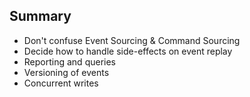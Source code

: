 ## Summary

* Don't confuse Event Sourcing & Command Sourcing
* Decide how to handle side-effects on event replay
* Reporting and queries
* Versioning of events
* Concurrent writes
